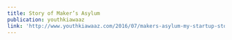 ```yaml
---
title: Story of Maker’s Asylum
publication: youthkiawaaz
link: 'http://www.youthkiawaaz.com/2016/07/makers-asylum-my-startup-story/'
---
```


